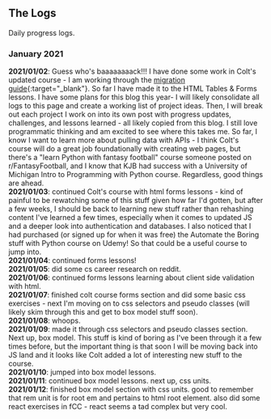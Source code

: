 ## The Logs ##
Daily progress logs.

### January 2021
**2021/01/02**: Guess who's baaaaaaaack!!! I have done some work in Colt's updated course - I am working through the [migration guide](https://www.notion.so/WDB-2-0-Migration-Guide-43af6af65ec743d385c2aa01ba4c516c){:target="\_blank"}. So far I have made it to the HTML Tables & Forms lessons. I have some plans for this blog this year- I will likely consolidate all logs to this page and create a working list of project ideas. Then, I will break out each project I work on into its own post with progress updates, challenges, and lessons learned - all likely copied from this blog. I still love programmatic thinking and am excited to see where this takes me. So far, I know I want to learn more about pulling data with APIs - I think Colt's course will do a great job foundationally with creating web pages, but there's a "learn Python with fantasy football" course someone posted on r/FantasyFootball, and I know that KJB had success with a University of Michigan Intro to Programming with Python course. Regardless, good things are ahead.  
**2021/01/03**: continued Colt's course with html forms lessons - kind of painful to be rewatching some of this stuff given how far I'd gotten, but after a few weeks, I should be back to learning new stuff rather than rehashing content I've learned a few times, especially when it comes to updated JS and a deeper look into authentication and databases. I also noticed that I had purchased (or signed up for when it was free) the Automate the Boring stuff with Python course on Udemy! So that could be a useful course to jump into.  
**2021/01/04**: continued forms lessons!  
**2021/01/05**: did some cs career research on reddit.  
**2021/01/06**: continued forms lessons learning about client side validation with html.  
**2021/01/07**: finished colt course forms section and did some basic css exercises - next I'm moving on to css selectors and pseudo classes (will likely skim through this and get to box model stuff soon).  
**2021/01/08**: whoops.  
**2021/01/09**: made it through css selectors and pseudo classes section. Next up, box model. This stuff is kind of boring as I've been through it a few times before, but the important thing is that soon I will be moving back into JS land and it looks like Colt added a lot of interesting new stuff to the course.  
**2021/01/10**: jumped into box model lessons.  
**2021/01/11**: continued box model lessons. next up, css units.  
**2021/01/12**: finished box model section with css units. good to remember that rem unit is for root em and pertains to html root element. also did some react exercises in fCC - react seems a tad complex but very cool.
